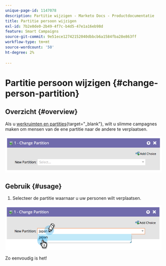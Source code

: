 ```yaml
---
unique-page-id: 1147078
description: Partitie wijzigen - Marketo Docs - Productdocumentatie
title: Partitie persoon wijzigen
exl-id: 7b2e0de0-2b49-4f7c-b4d5-47e1a16eb98d
feature: Smart Campaigns
source-git-commit: 9e51ece12742152040dbbcb6a1584fba28e863ff
workflow-type: tm+mt
source-wordcount: '50'
ht-degree: 2%

---
```


# Partitie persoon wijzigen {#change-person-partition}

## Overzicht {#overview}

Als u [werkruimten en partities](/help/marketo/product-docs/administration/workspaces-and-person-partitions/understanding-workspaces-and-person-partitions.md){target="_blank"}, wilt u slimme campagnes maken om mensen van de ene partitie naar de andere te verplaatsen.

![](assets/one-3.png)

## Gebruik {#usage}

1. Selecteer de partitie waarnaar u uw personen wilt verplaatsen.

![](assets/two-3.png)

Zo eenvoudig is het!
